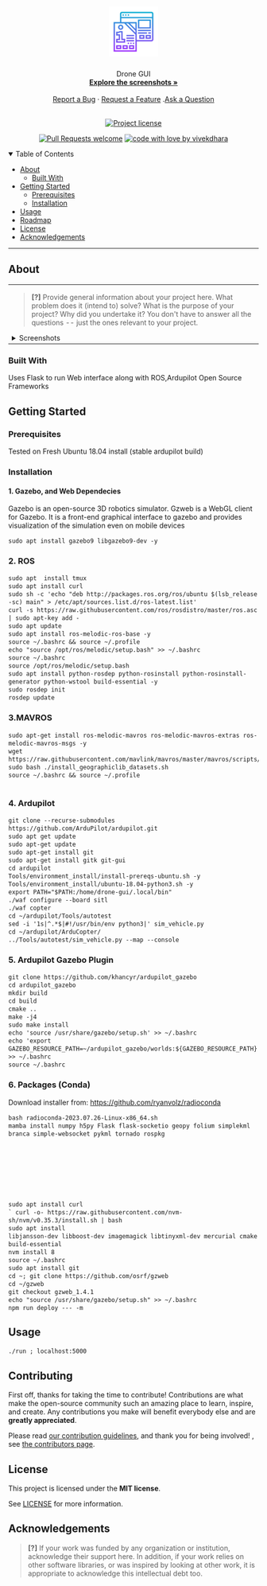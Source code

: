 <h1 align="center">
  <a href="https://github.com/vivekdhara/drone-gui">
    <!-- Please provide path to your logo here -->
    <img src="docs/images/logo.svg" alt="Logo" width="100" height="100">
  </a>
</h1>

<div align="center">
  Drone GUI
  <br />
  <a href="#about"><strong>Explore the screenshots »</strong></a>
  <br />
  <br />
  <a href="https://github.com/vivekdhara/drone-gui/issues/new?assignees=&labels=bug&template=01_BUG_REPORT.md&title=bug%3A+">Report a Bug</a>
  ·
  <a href="https://github.com/vivekdhara/drone-gui/issues/new?assignees=&labels=enhancement&template=02_FEATURE_REQUEST.md&title=feat%3A+">Request a Feature</a>
  .<a href="https://github.com/vivekdhara/drone-gui/discussions">Ask a Question</a>
</div>

<div align="center">
<br />

[![Project license](https://img.shields.io/github/license/vivekdhara/drone-gui.svg?style=flat-square)](LICENSE)

[![Pull Requests welcome](https://img.shields.io/badge/PRs-welcome-ff69b4.svg?style=flat-square)](https://github.com/vivekdhara/drone-gui/issues?q=is%3Aissue+is%3Aopen+label%3A%22help+wanted%22)
[![code with love by vivekdhara](https://img.shields.io/badge/%3C%2F%3E%20with%20%E2%99%A5%20by-vivekdhara-ff1414.svg?style=flat-square)](https://github.com/vivekdhara)

</div>

<details open="open">
<summary>Table of Contents</summary>

- [About](#about)
  - [Built With](#built-with)
- [Getting Started](#getting-started)
  - [Prerequisites](#prerequisites)
  - [Installation](#installation)
- [Usage](#usage)
- [Roadmap](#roadmap)
- [License](#license)
- [Acknowledgements](#acknowledgements)

</details>

---

## About

<table><tr><td>

> **[?]**
> Provide general information about your project here.
> What problem does it (intend to) solve?
> What is the purpose of your project?
> Why did you undertake it?
> You don't have to answer all the questions -- just the ones relevant to your project.

<details>
<summary>Screenshots</summary>
<br>

> **[?]**
> Please provide your screenshots here.

|                               Home Page                               |                               Login Page                               |
| :-------------------------------------------------------------------: | :--------------------------------------------------------------------: |
| <img src="docs/images/screenshot.png" title="Home Page" width="100%"> | <img src="docs/images/screenshot.png" title="Login Page" width="100%"> |

</details>

</td></tr></table>

### Built With
Uses Flask to run Web interface along with ROS,Ardupilot Open Source Frameworks

## Getting Started


### Prerequisites

Tested on Fresh Ubuntu 18.04 install (stable ardupilot build)
### Installation


#### 1. Gazebo, and Web Dependecies
Gazebo is an open-source 3D robotics simulator. Gzweb is a WebGL client for Gazebo. It is a front-end graphical interface to gazebo and provides visualization of the simulation even on mobile devices

```
sudo apt install gazebo9 libgazebo9-dev -y
```

### 2. ROS 

```
sudo apt  install tmux
sudo apt install curl
sudo sh -c 'echo "deb http://packages.ros.org/ros/ubuntu $(lsb_release -sc) main" > /etc/apt/sources.list.d/ros-latest.list'
curl -s https://raw.githubusercontent.com/ros/rosdistro/master/ros.asc | sudo apt-key add -
sudo apt update
sudo apt install ros-melodic-ros-base -y
source ~/.bashrc && source ~/.profile
echo "source /opt/ros/melodic/setup.bash" >> ~/.bashrc
source ~/.bashrc
source /opt/ros/melodic/setup.bash
sudo apt install python-rosdep python-rosinstall python-rosinstall-generator python-wstool build-essential -y
sudo rosdep init
rosdep update
```

### 3.MAVROS

```
sudo apt-get install ros-melodic-mavros ros-melodic-mavros-extras ros-melodic-mavros-msgs -y
wget https://raw.githubusercontent.com/mavlink/mavros/master/mavros/scripts/install_geographiclib_datasets.sh
sudo bash ./install_geographiclib_datasets.sh
source ~/.bashrc && source ~/.profile 
  
```


### 4. Ardupilot

```
git clone --recurse-submodules https://github.com/ArduPilot/ardupilot.git
sudo apt get update
sudo apt-get update
sudo apt-get install git
sudo apt-get install gitk git-gui
cd ardupilot
Tools/environment_install/install-prereqs-ubuntu.sh -y
Tools/environment_install/ubuntu-18.04-python3.sh -y
export PATH="$PATH:/home/drone-gui/.local/bin"
./waf configure --board sitl
./waf copter
cd ~/ardupilot/Tools/autotest
sed -i '1s|^.*$|#!/usr/bin/env python3|' sim_vehicle.py
cd ~/ardupilot/ArduCopter/
../Tools/autotest/sim_vehicle.py --map --console
```

### 5. Ardupilot Gazebo Plugin

```
git clone https://github.com/khancyr/ardupilot_gazebo
cd ardupilot_gazebo
mkdir build
cd build
cmake ..
make -j4
sudo make install
echo 'source /usr/share/gazebo/setup.sh' >> ~/.bashrc
echo 'export GAZEBO_RESOURCE_PATH=~/ardupilot_gazebo/worlds:${GAZEBO_RESOURCE_PATH}' >> ~/.bashrc
source ~/.bashrc
```



### 6. Packages (Conda)
Download installer from: https://github.com/ryanvolz/radioconda
```
bash radioconda-2023.07.26-Linux-x86_64.sh
mamba install numpy h5py Flask flask-socketio geopy folium simplekml branca simple-websocket pykml tornado rospkg








```

```
sudo apt install curl
` curl -o- https://raw.githubusercontent.com/nvm-sh/nvm/v0.35.3/install.sh | bash
sudo apt install
libjansson-dev libboost-dev imagemagick libtinyxml-dev mercurial cmake build-essential
nvm install 8
source ~/.bashrc
sudo apt install git
cd ~; git clone https://github.com/osrf/gzweb
cd ~/gzweb
git checkout gzweb_1.4.1
echo "source /usr/share/gazebo/setup.sh" >> ~/.bashrc
npm run deploy --- -m
```

## Usage

```
./run ; localhost:5000

```


## Contributing

First off, thanks for taking the time to contribute! Contributions are what make the open-source community such an amazing place to learn, inspire, and create. Any contributions you make will benefit everybody else and are **greatly appreciated**.


Please read [our contribution guidelines](docs/CONTRIBUTING.md), and thank you for being involved!
, see [the contributors page](https://github.com/vivekdhara/drone-gui/contributors).


## License

This project is licensed under the **MIT license**.

See [LICENSE](LICENSE) for more information.

## Acknowledgements

> **[?]**
> If your work was funded by any organization or institution, acknowledge their support here.
> In addition, if your work relies on other software libraries, or was inspired by looking at other work, it is appropriate to acknowledge this intellectual debt too.
